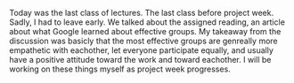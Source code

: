 Today was the last class of lectures.  The last class before project week.  Sadly, I had to leave early.  We talked about
the assigned reading, an article about what Google learned about effective groups.  My takeaway from the discussion
was basicly that the most effective groups are genreally more empathetic with eachother, let everyone participate equally, 
and usually have a positive attitude toward the work and toward eachother.  I will be working on these things myself as project
week progresses.
